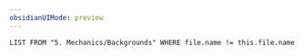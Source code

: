 ```yaml
---
obsidianUIMode: preview
---
```

```dataview
LIST FROM "5. Mechanics/Backgrounds" WHERE file.name != this.file.name
```